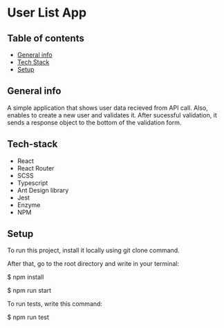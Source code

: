 # User List App

## Table of contents
* [General info](#general-info)
* [Tech Stack](#tech-stack)
* [Setup](#setup)

## General info
A simple application that shows user data recieved from API call. Also, enables to create a new user and validates it. After sucessful validation, it sends a response object to the bottom of the validation form. 

## Tech-stack
* React
* React Router
* SCSS
* Typescript
* Ant Design library
* Jest
* Enzyme
* NPM

## Setup
To run this project, install it locally using git clone command.

After that, go to the root directory and write in your terminal:

$ npm install

$ npm run start

To run tests, write this command:

$ npm run test
